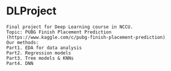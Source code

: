 # DLProject
	Final project for Deep Learning course in NCCU.
	Topic: PUBG Finish Placement Prediction
	(https://www.kaggle.com/c/pubg-finish-placement-prediction)
	Our methods:
	Part1. EDA for data analysis
	Part2. Regression models
	Part3. Tree models & KNNs
	Part4. DNN
